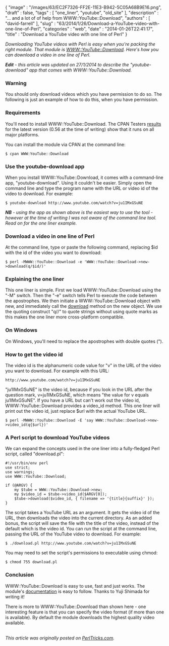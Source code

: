 {
   "image" : "/images/63/EC2F7326-FF2E-11E3-B942-5C05A68B9E16.png",
   "draft" : false,
   "tags" : [
      "one_liner",
      "youtube",
      "old_site"
   ],
   "description" : "... and a lot of of help from WWW::YouTube::Download",
   "authors" : [
      "david-farrell"
   ],
   "slug" : "63/2014/1/26/Download-a-YouTube-video-with-one-line-of-Perl",
   "categories" : "web",
   "date" : "2014-01-26T22:41:17",
   "title" : "Download a YouTube video with one line of Perl"
}


*Downloading YouTube videos with Perl is easy when you're packing the right module. That module is [WWW::YouTube::Download](https://metacpan.org/pod/WWW::YouTube::Download). Here's how you can download a video in one line of Perl.*

***Edit** - this article was updated on 27/1/2014 to describe the "youtube-download" app that comes with WWW::YouTube::Download.*

### Warning

You should only download videos which you have permission to do so. The following is just an example of how to do this, when you have permission.

### Requirements

You'll need to install WWW::YouTube::Download. The CPAN Testers [results](http://matrix.cpantesters.org/?dist=WWW-YouTube-Download+0.56) for the latest version (0.56 at the time of writing) show that it runs on all major platforms.

You can install the module via CPAN at the command line:

``` prettyprint
$ cpan WWW:YouTube::Download
```

### Use the youtube-download app

When you install WWW::YouTube::Download, it comes with a command-line app, "youtube-download". Using it couldn't be easier. Simply open the command line and type the program name with the URL or video id of the video to download. For example:

``` prettyprint
$ youtube-download http://www.youtube.com/watch?v=ju1IMxGSuNE
```

***NB** - using the app as shown above is the easiest way to use the tool - however at the time of writing I was not aware of the command line tool. Read on for the one liner example.*

### Download a video in one line of Perl

At the command line, type or paste the following command, replacing $id with the id of the video you want to download:

``` prettyprint
$ perl -MWWW::YouTube::Download -e 'WWW::YouTube::Download->new->download(q/$id/)'
```

### Explaining the one liner

This one liner is simple. First we load WWW::YouTube::Download using the "-M" switch. Then the "-e" switch tells Perl to execute the code between the apostrophes. We then initiate a WWW::YouTube::Download object with new, and immediately call the [download](https://metacpan.org/pod/WWW::YouTube::Download#download-video_id-args) method on the new object. We use the quoting construct "q//" to quote strings without using quote marks as this makes the one liner more cross-platform compatible.

### On Windows

On Windows, you'll need to replace the apostrophes with double quotes (").

### How to get the video id

The video id is the alphanumeric code value for "v" in the URL of the video you want to download. For example with this URL:

``` prettyprint
http://www.youtube.com/watch?v=ju1IMxGSuNE
```

"ju1IMxGSuNE" is the video id, because if you look in the URL after the question mark, v=ju1IMxGSuNE, which means "the value for v equals ju1IMxGSuNE". If you have a URL but can't work out the video id, WWW::YouTube::Download provides a video\_id method. This one liner will print out the video id, just replace $url with the actual YouTube URL.

``` prettyprint
$ perl -MWWW::YouTube::Download -E 'say WWW::YouTube::Download->new->video_id(q{$url})'
```

### A Perl script to download YouTube videos

We can expand the concepts used in the one liner into a fully-fledged Perl script, called "download.pl":

``` prettyprint
#!/usr/bin/env perl
use strict;
use warnings;
use WWW::YouTube::Download;

if (@ARGV) {
    my $tube = WWW::YouTube::Download->new;
    my $video_id = $tube->video_id($ARGV[0]);
    $tube->download($video_id, { filename => '{title}{suffix}' }); 
}
```

The script takes a YouTube URL as an argument. It gets the video id of the URL, then downloads the video into the current directory. As an added bonus, the script will save the file with the title of the video, instead of the default which is the video id. You can run the script at the command line, passing the URL of the YouTube video to download. For example:

``` prettyprint
$ ./download.pl http://www.youtube.com/watch?v=ju1IMxGSuNE
```

You may need to set the script's permissions to executable using chmod:

``` prettyprint
$ chmod 755 download.pl
```

### Conclusion

WWW::YouTube::Download is easy to use, fast and just works. The module's [documentation](https://metacpan.org/pod/WWW::YouTube::Download) is easy to follow. Thanks to Yuji Shimada for writing it!

There is more to WWW::YouTube::Download than shown here - one interesting feature is that you can specify the video format (if more than one is available). By default the module downloads the highest quality video available.

\
*This article was originally posted on [PerlTricks.com](http://perltricks.com).*
